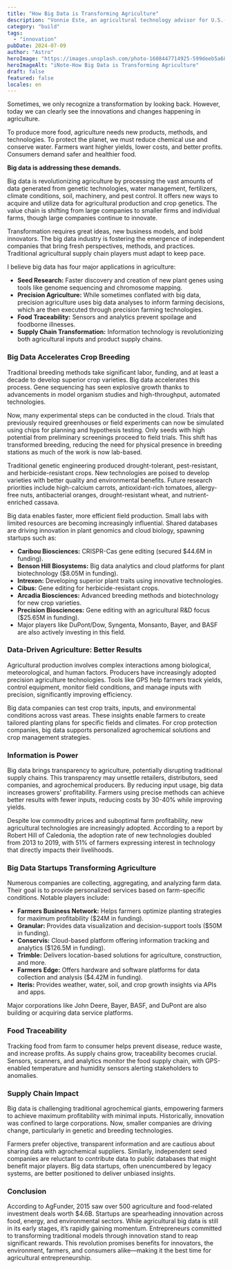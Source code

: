 ```yaml
---
title: "How Big Data is Transforming Agriculture"
description: "Vonnie Este, an agricultural technology advisor for U.S.-based biotechnology"
category: "build"
tags:
  - "innovation"
pubDate: 2024-07-09
author: "Astro"
heroImage: "https://images.unsplash.com/photo-1608447714925-599deeb5a682"
heroImageAlt: "iNote-How Big Data is Transforming Agriculture"
draft: false
featured: false
locales: en
---
```


Sometimes, we only recognize a transformation by looking back. However, today we can clearly see the innovations and changes happening in agriculture.

To produce more food, agriculture needs new products, methods, and technologies. To protect the planet, we must reduce chemical use and conserve water. Farmers want higher yields, lower costs, and better profits. Consumers demand safer and healthier food.

**Big data is addressing these demands.**

Big data is revolutionizing agriculture by processing the vast amounts of data generated from genetic technologies, water management, fertilizers, climate conditions, soil, machinery, and pest control. It offers new ways to acquire and utilize data for agricultural production and crop genetics. The value chain is shifting from large companies to smaller firms and individual farms, though large companies continue to innovate.

Transformation requires great ideas, new business models, and bold innovators. The big data industry is fostering the emergence of independent companies that bring fresh perspectives, methods, and practices. Traditional agricultural supply chain players must adapt to keep pace.

I believe big data has four major applications in agriculture:

- **Seed Research:** Faster discovery and creation of new plant genes using tools like genome sequencing and chromosome mapping.
- **Precision Agriculture:** While sometimes conflated with big data, precision agriculture uses big data analyses to inform farming decisions, which are then executed through precision farming technologies.
- **Food Traceability:** Sensors and analytics prevent spoilage and foodborne illnesses.
- **Supply Chain Transformation:** Information technology is revolutionizing both agricultural inputs and product supply chains.

### Big Data Accelerates Crop Breeding

Traditional breeding methods take significant labor, funding, and at least a decade to develop superior crop varieties. Big data accelerates this process. Gene sequencing has seen explosive growth thanks to advancements in model organism studies and high-throughput, automated technologies.

Now, many experimental steps can be conducted in the cloud. Trials that previously required greenhouses or field experiments can now be simulated using chips for planning and hypothesis testing. Only seeds with high potential from preliminary screenings proceed to field trials. This shift has transformed breeding, reducing the need for physical presence in breeding stations as much of the work is now lab-based.

Traditional genetic engineering produced drought-tolerant, pest-resistant, and herbicide-resistant crops. New technologies are poised to develop varieties with better quality and environmental benefits. Future research priorities include high-calcium carrots, antioxidant-rich tomatoes, allergy-free nuts, antibacterial oranges, drought-resistant wheat, and nutrient-enriched cassava.

Big data enables faster, more efficient field production. Small labs with limited resources are becoming increasingly influential. Shared databases are driving innovation in plant genomics and cloud biology, spawning startups such as:

- **Caribou Biosciences:** CRISPR-Cas gene editing (secured $44.6M in funding).
- **Benson Hill Biosystems:** Big data analytics and cloud platforms for plant biotechnology ($8.05M in funding).
- **Intrexon:** Developing superior plant traits using innovative technologies.
- **Cibus:** Gene editing for herbicide-resistant crops.
- **Arcadia Biosciences:** Advanced breeding methods and biotechnology for new crop varieties.
- **Precision Biosciences:** Gene editing with an agricultural R&D focus ($25.65M in funding).
- Major players like DuPont/Dow, Syngenta, Monsanto, Bayer, and BASF are also actively investing in this field.

### Data-Driven Agriculture: Better Results

Agricultural production involves complex interactions among biological, meteorological, and human factors. Producers have increasingly adopted precision agriculture technologies. Tools like GPS help farmers track yields, control equipment, monitor field conditions, and manage inputs with precision, significantly improving efficiency.

Big data companies can test crop traits, inputs, and environmental conditions across vast areas. These insights enable farmers to create tailored planting plans for specific fields and climates. For crop protection companies, big data supports personalized agrochemical solutions and crop management strategies.

### Information is Power

Big data brings transparency to agriculture, potentially disrupting traditional supply chains. This transparency may unsettle retailers, distributors, seed companies, and agrochemical producers. By reducing input usage, big data increases growers' profitability. Farmers using precise methods can achieve better results with fewer inputs, reducing costs by 30-40% while improving yields.

Despite low commodity prices and suboptimal farm profitability, new agricultural technologies are increasingly adopted. According to a report by Robert Hill of Caledonia, the adoption rate of new technologies doubled from 2013 to 2019, with 51% of farmers expressing interest in technology that directly impacts their livelihoods.

### Big Data Startups Transforming Agriculture

Numerous companies are collecting, aggregating, and analyzing farm data. Their goal is to provide personalized services based on farm-specific conditions. Notable players include:

- **Farmers Business Network:** Helps farmers optimize planting strategies for maximum profitability ($24M in funding).
- **Granular:** Provides data visualization and decision-support tools ($50M in funding).
- **Conservis:** Cloud-based platform offering information tracking and analytics ($126.5M in funding).
- **Trimble:** Delivers location-based solutions for agriculture, construction, and more.
- **Farmers Edge:** Offers hardware and software platforms for data collection and analysis ($4.42M in funding).
- **Iteris:** Provides weather, water, soil, and crop growth insights via APIs and apps.

Major corporations like John Deere, Bayer, BASF, and DuPont are also building or acquiring data service platforms.

### Food Traceability

Tracking food from farm to consumer helps prevent disease, reduce waste, and increase profits. As supply chains grow, traceability becomes crucial. Sensors, scanners, and analytics monitor the food supply chain, with GPS-enabled temperature and humidity sensors alerting stakeholders to anomalies.

### Supply Chain Impact

Big data is challenging traditional agrochemical giants, empowering farmers to achieve maximum profitability with minimal inputs. Historically, innovation was confined to large corporations. Now, smaller companies are driving change, particularly in genetic and breeding technologies.

Farmers prefer objective, transparent information and are cautious about sharing data with agrochemical suppliers. Similarly, independent seed companies are reluctant to contribute data to public databases that might benefit major players. Big data startups, often unencumbered by legacy systems, are better positioned to deliver unbiased insights.

### Conclusion

According to AgFunder, 2015 saw over 500 agriculture and food-related investment deals worth $4.6B. Startups are spearheading innovation across food, energy, and environmental sectors. While agricultural big data is still in its early stages, it’s rapidly gaining momentum. Entrepreneurs committed to transforming traditional models through innovation stand to reap significant rewards. This revolution promises benefits for innovators, the environment, farmers, and consumers alike—making it the best time for agricultural entrepreneurship.
